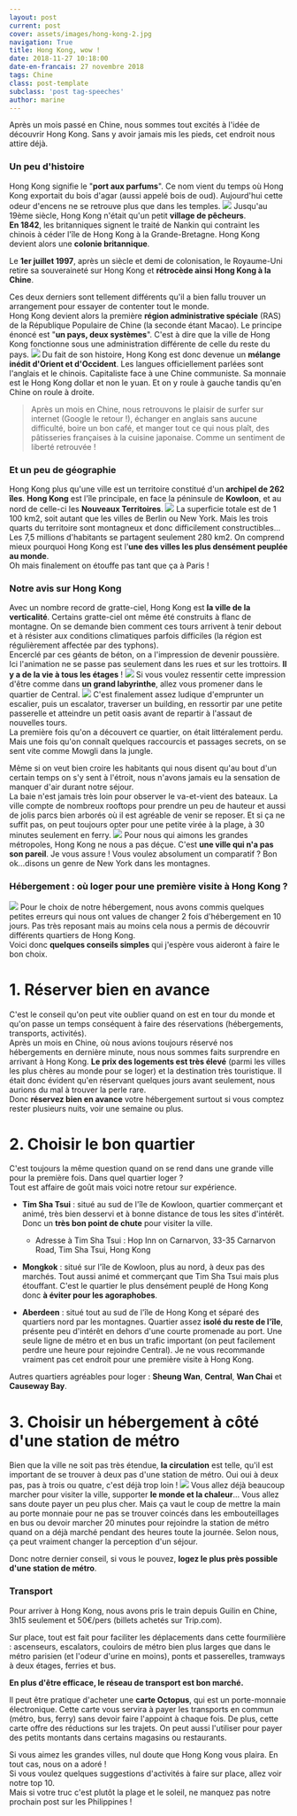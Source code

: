 ```yaml
---
layout: post
current: post
cover: assets/images/hong-kong-2.jpg
navigation: True
title: Hong Kong, wow !
date: 2018-11-27 10:18:00
date-en-francais: 27 novembre 2018
tags: Chine
class: post-template
subclass: 'post tag-speeches'
author: marine
---
```

Après un mois passé en Chine, nous sommes tout excités à l'idée de découvrir Hong Kong. Sans y avoir jamais mis les pieds, cet endroit nous attire déjà.

### Un peu d'histoire

Hong Kong signifie le "**port aux parfums**". Ce nom vient du temps où Hong Kong exportait du bois d'agar (aussi appelé bois de oud). Aujourd'hui cette odeur d'encens ne se retrouve plus que dans les temples.
![](assets/images/hong-kong-17.jpg)
Jusqu'au 19ème siècle, Hong Kong n'était qu'un petit **village de pêcheurs**.  
**En 1842**, les britanniques signent le traité de Nankin qui contraint les chinois à céder l'île de Hong Kong à la Grande-Bretagne. Hong Kong devient alors une **colonie britannique**.

Le **1er juillet 1997**, après un siècle et demi de colonisation, le Royaume-Uni retire sa souveraineté sur Hong Kong et **rétrocède ainsi Hong Kong à la Chine**.

Ces deux derniers sont tellement différents qu'il a bien fallu trouver un arrangement pour essayer de contenter tout le monde.  
Hong Kong devient alors la première **région administrative spéciale** (RAS) de la République Populaire de Chine (la seconde étant Macao). Le principe énoncé est "**un pays, deux systèmes**". C'est à dire que la ville de Hong Kong fonctionne sous une administration différente de celle du reste du pays.
![](assets/images/hong-kong-7.jpg)
Du fait de son histoire, Hong Kong est donc devenue un **mélange inédit d'Orient et d'Occident**. Les langues officiellement parlées sont l'anglais et le chinois. Capitaliste face à une Chine communiste. Sa monnaie est le Hong Kong dollar et non le yuan. Et on y roule à gauche tandis qu'en Chine on roule à droite.

>Après un mois en Chine, nous retrouvons le plaisir de surfer sur internet (Google le retour !), échanger en anglais sans aucune difficulté, boire un bon café, et manger tout ce qui nous plaît, des pâtisseries françaises à la cuisine japonaise.
>Comme un sentiment de liberté retrouvée !

### Et un peu de géographie

Hong Kong plus qu'une ville est un territoire constitué d'un **archipel de 262 îles**. **Hong Kong** est l'île principale, en face la péninsule de **Kowloon**, et au nord de celle-ci les **Nouveaux Territoires**.
![](assets/images/hong-kong-3.jpg)
La superficie totale est de 1 100 km2, soit autant que les villes de Berlin ou New York. Mais les trois quarts du territoire sont montagneux et donc difficilement constructibles... Les 7,5 millions d'habitants se partagent seulement 280 km2. On comprend mieux pourquoi Hong Kong est l'**une des villes les plus densément peuplée au monde**.  
Oh mais finalement on étouffe pas tant que ça à Paris !

### Notre avis sur Hong Kong

Avec un nombre record de gratte-ciel, Hong Kong est **la ville de la verticalité**. Certains gratte-ciel ont même été construits à flanc de montagne. On se demande bien comment ces tours arrivent à tenir debout et à résister aux conditions climatiques parfois difficiles (la région est régulièrement affectée par des typhons).  
Encerclé par ces géants de béton, on a l'impression de devenir poussière.  
Ici l'animation ne se passe pas seulement dans les rues et sur les trottoirs. **Il y a de la vie à tous les étages** !
![](assets/images/hong-kong-13.jpg)
Si vous voulez ressentir cette impression d'être comme dans **un grand labyrinthe**, allez vous promener dans le quartier de Central.
![](assets/images/hong-kong-8.jpg)
C'est finalement assez ludique d'emprunter un escalier, puis un escalator, traverser un building, en ressortir par une petite passerelle et atteindre un petit oasis avant de repartir à l'assaut de nouvelles tours.  
La première fois qu'on a découvert ce quartier, on était littéralement perdu. Mais une fois qu'on connaît quelques raccourcis et passages secrets, on se sent vite comme Mowgli dans la jungle.

Même si on veut bien croire les habitants qui nous disent qu'au bout d'un certain temps on s'y sent à l'étroit, nous n'avons jamais eu la sensation de manquer d'air durant notre séjour.  
La baie n'est jamais très loin pour observer le va-et-vient des bateaux. La ville compte de nombreux rooftops pour prendre un peu de hauteur et aussi de jolis parcs bien arborés où il est agréable de venir se reposer. Et si ça ne suffit pas, on peut toujours opter pour une petite virée à la plage, à 30 minutes seulement en ferry.
![](assets/images/hong-kong-9.jpg)
Pour nous qui aimons les grandes métropoles, Hong Kong ne nous a pas déçue. C'est **une ville qui n'a pas son pareil**. Je vous assure ! Vous voulez absolument un comparatif ? Bon ok...disons un genre de New York dans les montagnes.

### Hébergement : où loger pour une première visite à Hong Kong ?
![](assets/images/hong-kong-11.jpg)
Pour le choix de notre hébergement, nous avons commis quelques petites erreurs qui nous ont values de changer 2 fois d'hébergement en 10 jours. Pas très reposant mais au moins cela nous a permis de découvrir différents quartiers de Hong Kong.  
Voici donc **quelques conseils simples** qui j'espère vous aideront à faire le bon choix.

# 1. Réserver bien en avance

C'est le conseil qu'on peut vite oublier quand on est en tour du monde et qu'on passe un temps conséquent à faire des réservations (hébergements, transports, activités).  
Après un mois en Chine, où nous avions toujours réservé nos hébergements en dernière minute, nous nous sommes faits surprendre en arrivant à Hong Kong. **Le prix des logements est très élevé** (parmi les villes les plus chères au monde pour se loger) et la destination très touristique. Il était donc évident qu'en réservant quelques jours avant seulement, nous aurions du mal à trouver la perle rare.  
Donc **réservez bien en avance** votre hébergement surtout si vous comptez rester plusieurs nuits, voir une semaine ou plus.

# 2. Choisir le bon quartier

C'est toujours la même question quand on se rend dans une grande ville pour la première fois. Dans quel quartier loger ?  
Tout est affaire de goût mais voici notre retour sur expérience.

- **Tim Sha Tsui** : situé au sud de l'île de Kowloon, quartier commerçant et animé, très bien desservi et à bonne distance de tous les sites d'intérêt. Donc un **très bon point de chute** pour visiter la ville.  
    - Adresse à Tim Sha Tsui : Hop Inn on Carnarvon, 33-35 Carnarvon Road, Tim Sha Tsui, Hong Kong
    
- **Mongkok** : situé sur l'île de Kowloon, plus au nord, à deux pas des marchés. Tout aussi animé et commerçant que Tim Sha Tsui mais plus étouffant. C'est le quartier le plus densément peuplé de Hong Kong donc **à éviter pour les agoraphobes**.

- **Aberdeen** : situé tout au sud de l'île de Hong Kong et séparé des quartiers nord par les montagnes. Quartier assez **isolé du reste de l'île**, présente peu d'intérêt en dehors d'une courte promenade au port. Une seule ligne de métro et en bus un trafic important (on peut facilement perdre une heure pour rejoindre Central). Je ne vous recommande vraiment pas cet endroit pour une première visite à Hong Kong.

Autres quartiers agréables pour loger : **Sheung Wan**, **Central**, **Wan Chai** et **Causeway Bay**.

# 3. Choisir un hébergement à côté d'une station de métro

Bien que la ville ne soit pas très étendue, **la circulation** est telle, qu'il est important de se trouver à deux pas d'une station de métro. Oui oui à deux pas, pas à trois ou quatre, c'est déjà trop loin !
![](assets/images/hong-kong-5.jpg)
Vous allez déjà beaucoup marcher pour visiter la ville, supporter **le monde et la chaleur**... Vous allez sans doute payer un peu plus cher. Mais ça vaut le coup de mettre la main au porte monnaie pour ne pas se trouver coincés dans les embouteillages en bus ou devoir marcher 20 minutes pour rejoindre la station de métro quand on a déjà marché pendant des heures toute la journée. Selon nous, ça peut vraiment changer la perception d'un séjour.

Donc notre dernier conseil, si vous le pouvez, **logez le plus près possible d'une station de métro**.

### Transport

Pour arriver à Hong Kong, nous avons pris le train depuis Guilin en Chine, 3h15 seulement et 50€/pers (billets achetés sur Trip.com).

Sur place, tout est fait pour faciliter les déplacements dans cette fourmilière : ascenseurs, escalators, couloirs de métro bien plus larges que dans le métro parisien (et l'odeur d'urine en moins), ponts et passerelles, tramways à deux étages, ferries et bus.

**En plus d'être efficace, le réseau de transport est bon marché.**

Il peut être pratique d'acheter une **carte Octopus**, qui est un porte-monnaie électronique. Cette carte vous servira à payer les transports en commun (métro, bus, ferry) sans devoir faire l'appoint à chaque fois. De plus, cette carte offre des réductions sur les trajets. On peut aussi l'utiliser pour payer des petits montants dans certains magasins ou restaurants.

Si vous aimez les grandes villes, nul doute que Hong Kong vous plaira. En tout cas, nous on a adoré !  
Si vous voulez quelques suggestions d'activités à faire sur place, allez voir notre top 10.  
Mais si votre truc c'est plutôt la plage et le soleil, ne manquez pas notre prochain post sur les Philippines !